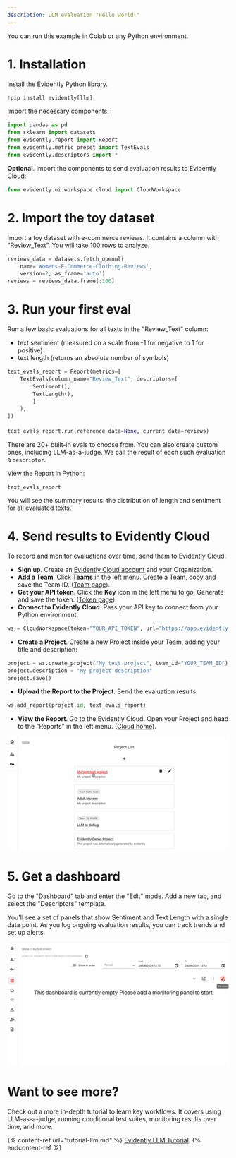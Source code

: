 ```yaml
---
description: LLM evaluation "Hello world." 
---
```


You can run this example in Colab or any Python environment.

# 1. Installation

Install the Evidently Python library. 

```python
!pip install evidently[llm]
```

Import the necessary components:

```python
import pandas as pd
from sklearn import datasets
from evidently.report import Report
from evidently.metric_preset import TextEvals
from evidently.descriptors import *
```

**Optional**. Import the components to send evaluation results to Evidently Cloud:

```python
from evidently.ui.workspace.cloud import CloudWorkspace
```

# 2. Import the toy dataset 

Import a toy dataset with e-commerce reviews. It contains a column with "Review_Text". You will take 100 rows to analyze.

```python
reviews_data = datasets.fetch_openml(
    name='Womens-E-Commerce-Clothing-Reviews', 
    version=2, as_frame='auto')
reviews = reviews_data.frame[:100]
```

# 3. Run your first eval

Run a few basic evaluations for all texts in the "Review_Text" column: 
* text sentiment (measured on a scale from -1 for negative to 1 for positive)
* text length (returns an absolute number of symbols)

```python
text_evals_report = Report(metrics=[
    TextEvals(column_name="Review_Text", descriptors=[
        Sentiment(),
        TextLength(),
        ]
    ),
])

text_evals_report.run(reference_data=None, current_data=reviews)
```

There are 20+ built-in evals to choose from. You can also create custom ones, including LLM-as-a-judge. We call the result of each such evaluation a `descriptor`. 

View the Report in Python:

```
text_evals_report
```

You will see the summary results: the distribution of length and sentiment for all evaluated texts.  

# 4. Send results to Evidently Cloud 

To record and monitor evaluations over time, send them to Evidently Cloud. 
* **Sign up**. Create an [Evidently Cloud account](https://app.evidently.cloud/signup) and your Organization.
* **Add a Team**. Click **Teams** in the left menu. Create a Team, copy and save the Team ID. ([Team page](https://app.evidently.cloud/teams)).
* **Get your API token**. Click the **Key** icon in the left menu to go. Generate and save the token. ([Token page](https://app.evidently.cloud/token)).
* **Connect to Evidently Cloud**. Pass your API key to connect from your Python environment. 

```python
ws = CloudWorkspace(token="YOUR_API_TOKEN", url="https://app.evidently.cloud")
```
* **Create a Project**. Create a new Project inside your Team, adding your title and description:

```python
project = ws.create_project("My test project", team_id="YOUR_TEAM_ID")
project.description = "My project description"
project.save()
```

* **Upload the Report to the Project**. Send the evaluation results: 

```python
ws.add_report(project.id, text_evals_report)
```

* **View the Report**. Go to the Evidently Cloud. Open your Project and head to the "Reports" in the left menu. ([Cloud home](https://app.evidently.cloud/)).

![](../.gitbook/assets/cloud/toy_text_report_preview.gif)

# 5. Get a dashboard 

Go to the "Dashboard" tab and enter the "Edit" mode. Add a new tab, and select the "Descriptors" template.

You'll see a set of panels that show Sentiment and Text Length with a single data point. As you log ongoing evaluation results, you can track trends and set up alerts. 

![](../.gitbook/assets/cloud/add_descriptor_tab.gif)

# Want to see more?

Check out a more in-depth tutorial to learn key workflows. It covers using LLM-as-a-judge, running conditional test suites, monitoring results over time, and more.

{% content-ref url="tutorial-llm.md" %}
[Evidently LLM Tutorial](tutorial-llm.md). 
{% endcontent-ref %}
